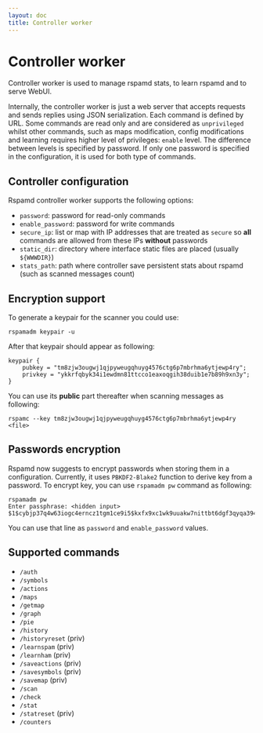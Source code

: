 ```yaml
---
layout: doc
title: Controller worker
---
```

# Controller worker

Controller worker is used to manage rspamd stats, to learn rspamd and to serve WebUI.

Internally, the controller worker is just a web server that accepts requests and sends replies using JSON serialization.
Each command is defined by URL. Some commands are read only and are considered as `unprivileged` whilst other commands, such as
maps modification, config modifications and learning requires higher level of privileges: `enable` level. The difference between levels is specified
by password. If only one password is specified in the configuration, it is used for both type of commands.

## Controller configuration

Rspamd controller worker supports the following options:

* `password`: password for read-only commands
* `enable_password`: password for write commands
* `secure_ip`: list or map with IP addresses that are treated as `secure` so **all** commands are allowed from these IPs **without** passwords
* `static_dir`: directory where interface static files are placed (usually `${WWWDIR}`)
* `stats_path`: path where controller save persistent stats about rspamd (such as scanned messages count)

## Encryption support

To generate a keypair for the scanner you could use:

    rspamadm keypair -u

After that keypair should appear as following:

~~~ucl
keypair {
    pubkey = "tm8zjw3ougwj1qjpyweugqhuyg4576ctg6p7mbrhma6ytjewp4ry";
    privkey = "ykkrfqbyk34i1ewdmn81ttcco1eaxoqgih38duib1e7b89h9xn3y";
}
~~~

You can use its **public** part thereafter when scanning messages as following:

    rspamc --key tm8zjw3ougwj1qjpyweugqhuyg4576ctg6p7mbrhma6ytjewp4ry <file>

## Passwords encryption

Rspamd now suggests to encrypt passwords when storing them in a configuration. Currently, it uses `PBKDF2-Blake2` function to derive key from a password. To encrypt key, you can use `rspamadm pw` command as following:

    rspamadm pw
    Enter passphrase: <hidden input>
    $1$cybjp37q4w63iogc4erncz1tgm1ce9i5$kxfx9xc1wk9uuakw7nittbt6dgf3qyqa394cnradg191iqgxr8kb

You can use that line as `password` and `enable_password` values.

## Supported commands

* `/auth`
* `/symbols`
* `/actions`
* `/maps`
* `/getmap`
* `/graph`
* `/pie`
* `/history`
* `/historyreset` (priv)
* `/learnspam` (priv)
* `/learnham` (priv)
* `/saveactions` (priv)
* `/savesymbols` (priv)
* `/savemap` (priv)
* `/scan`
* `/check`
* `/stat`
* `/statreset` (priv)
* `/counters`
